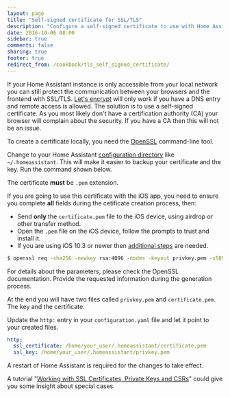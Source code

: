 ```yaml
---
layout: page
title: "Self-signed certificate for SSL/TLS"
description: "Configure a self-signed certificate to use with Home Assistant"
date: 2016-10-06 08:00
sidebar: true
comments: false
sharing: true
footer: true
redirect_from: /cookbook/tls_self_signed_certificate/
---
```


If your Home Assistant instance is only accessible from your local network you can still protect the communication between your browsers and the frontend with SSL/TLS. 
[Let's encrypt]({{site_root}}/blog/2017/09/27/effortless-encryption-with-lets-encrypt-and-duckdns/) will only work if you have a DNS entry and remote access is allowed. 
The solution is to use a self-signed certificate. As you most likely don't have a certification authority (CA) your browser will complain about the security. If you have a CA then this will not be an issue.

To create a certificate locally, you need the [OpenSSL](https://www.openssl.org/) command-line tool.

Change to your Home Assistant [configuration directory](/getting-started/configuration/) like `~/.homeassistant`. This will make it easier to backup your certificate and the key. Run the command shown below. 

The certificate **must** be `.pem` extension.

If you are going to use this certificate with the iOS app, you need to ensure you complete **all** fields during the cetificate creation process, then:

* Send **only** the `certificate.pem` file to the iOS device, using airdrop or other transfer method.
* Open the `.pem` file on the iOS device, follow the prompts to trust and install it.
* If you are using iOS 10.3 or newer then [additional steps](https://support.apple.com/en-us/HT204477) are needed.

```bash
$ openssl req -sha256 -newkey rsa:4096 -nodes -keyout privkey.pem -x509 -days 730 -out certificate.pem
```

For details about the parameters, please check the OpenSSL documentation. Provide the requested information during the generation process. 

At the end you will have two files called `privkey.pem` and `certificate.pem`. The key and the certificate.

Update the `http:` entry in your `configuration.yaml` file and let it point to your created files. 

```yaml
http:
  ssl_certificate: /home/your_user/.homeassistant/certificate.pem
  ssl_key: /home/your_user/.homeassistant/privkey.pem
```

A restart of Home Assistant is required for the changes to take effect.

A tutorial "[Working with SSL Certificates, Private Keys and CSRs](https://www.digitalocean.com/community/tutorials/openssl-essentials-working-with-ssl-certificates-private-keys-and-csrs)" could give you some insight about special cases.
